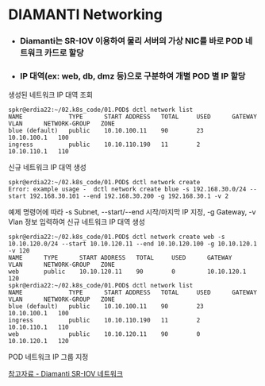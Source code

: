 # DIAMANTI Networking
- ### Diamanti는 SR-IOV 이용하여 물리 서버의 가상 NIC를 바로 POD 네트워크 카드로 할당
- ### IP 대역(ex: web, db, dmz 등)으로 구분하여 개별 POD 별 IP 할당

생성된 네트워크 IP 대역 조회
```
spkr@erdia22:~/02.k8s_code/01.POD$ dctl network list
NAME             TYPE      START ADDRESS   TOTAL     USED      GATEWAY       VLAN      NETWORK-GROUP   ZONE
blue (default)   public    10.10.100.11    90        23        10.10.100.1   100
ingress          public    10.10.110.190   11        2         10.10.110.1   110
```

신규 네트워크 IP 대역 생성
```
spkr@erdia22:~/02.k8s_code/01.POD$ dctl network create
Error: example usage -  dctl network create blue -s 192.168.30.0/24 --start 192.168.30.101 --end 192.168.30.200 -g 192.168.30.1 -v 2
```

예제 명령어에 따라 -s Subnet, --start/--end 시작/마지막 IP 지정, -g Gateway, -v Vlan 정보 입력하여 신규 네트워크 IP 대역 생성
```
spkr@erdia22:~/02.k8s_code/01.POD$ dctl network create web -s 10.10.120.0/24 --start 10.10.120.11 --end 10.10.120.100 -g 10.10.120.1 -v 120
NAME      TYPE      START ADDRESS   TOTAL     USED      GATEWAY       VLAN      NETWORK-GROUP   ZONE
web       public    10.10.120.11    90        0         10.10.120.1   120
spkr@erdia22:~/02.k8s_code/01.POD$ dctl network list
NAME             TYPE      START ADDRESS   TOTAL     USED      GATEWAY       VLAN      NETWORK-GROUP   ZONE
blue (default)   public    10.10.100.11    90        23        10.10.100.1   100
ingress          public    10.10.110.190   11        2         10.10.110.1   110
web              public    10.10.120.11    90        0         10.10.120.1   120
```

POD 네트워크 IP 그룹 지정


[참고자료 - Diamanti SR-IOV 네트워크](https://blog.naver.com/hoon295/221971834254)
